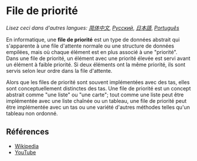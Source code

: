 # File de priorité

_Lisez ceci dans d'autres langues:_
[_简体中文_](README.zh-CN.md),
[_Русский_](README.ru-RU.md),
[_日本語_](README.ja-JP.md),
[_Português_](README.pt-BR.md)

En informatique, une **file de priorité** est un type
de données abstrait qui s'apparente à une file d'attente normale
ou une structure de données empilées, mais où chaque élément est
en plus associé à une "priorité".
Dans une file de priorité, un élément avec une priorité élevée
est servi avant un élément à faible priorité. Si deux éléments ont
la même priorité, ils sont servis selon leur ordre dans la file
d'attente.

Alors que les files de priorité sont souvent implémentées avec des tas,
elles sont conceptuellement distinctes des tas. Une file de priorité
est un concept abstrait comme "une liste" ou "une carte"; tout comme
une liste peut être implémentée avec une liste chaînée ou un tableau,
une file de priorité peut être implémentée avec un tas ou une variété
d'autres méthodes telles qu'un tableau non ordonné.

## Références

- [Wikipedia](https://en.wikipedia.org/wiki/Priority_queue)
- [YouTube](https://www.youtube.com/watch?v=wptevk0bshY&list=PLLXdhg_r2hKA7DPDsunoDZ-Z769jWn4R8&index=6)
